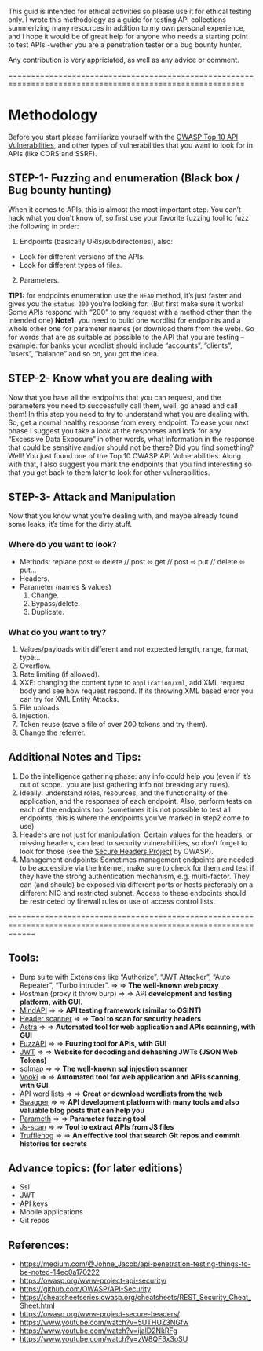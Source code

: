 This guid is intended for ethical activities so please use it for ethical testing only.
I wrote this methodology as a guide for testing API collections summerizing many resources in addition to my own personal experience, and I hope it would be of great help for anyone who needs a starting point to test APIs -wether you are a penetration tester or a bug bounty hunter.

Any contribution is very appriciated, as well as any advice or comment.

==========================================================================================================
# Methodology
Before you start please familiarize yourself with the [OWASP Top 10 API Vulnerabilities](https://owasp.org/www-project-api-security/), and other types of vulnerabilities that you want to look for in APIs (like CORS and SSRF).

## STEP-1- Fuzzing and enumeration (Black box / Bug bounty hunting)
When it comes to APIs, this is almost the most important step. You can’t hack what you don't know of, so first use your favorite fuzzing tool to fuzz the following in order:
1. Endpoints (basically URIs/subdirectories), also:
  - Look for different versions of the APIs.
  - Look for different types of files.
2. Parameters.

**TIP1:** for endpoints enumeration use the `HEAD` method, it’s just faster and gives you the `status 200` you’re looking for. (But first make sure it works! Some APIs respond with “200” to any request with a method other than the intended one)
**Note1:** you need to build one wordlist for endpoints and a whole other one for parameter names (or download them from the web). Go for words that are as suitable as possible to the API that you are testing –example: for banks your wordlist should include “accounts”, ”clients”, ”users”, ”balance” and so on, you got the idea.

## STEP-2- Know what you are dealing with
Now that you have all the endpoints that you can request, and the parameters you need to successfully call them, well, go ahead and call them! In this step you need to try to understand what you are dealing with. So, get a normal healthy response from every endpoint. To ease your next phase I suggest you take a look at the responses and look for any “Excessive Data Exposure” in other words, what information in the response that could be sensitive and/or should not be there? Did you find something? Well! You just found one of the Top 10 OWASP API Vulnerabilities. Along with that, I also suggest you mark the endpoints that you find interesting so that you get back to them later to look for other vulnerabilities.

## STEP-3- Attack and Manipulation
Now that you know what you’re dealing with, and maybe already found some leaks, it’s time for the dirty stuff.
### Where do you want to look?
- Methods: replace post ⬄ delete // post ⬄ get // post ⬄ put // delete ⬄ put...
- Headers.
- Parameter (names & values)
  1. Change.
  2. Bypass/delete.
  3. Duplicate.
### What do you want to try?
1. Values/payloads with different and not expected length, range, format, type…
2. Overflow.
3. Rate limiting (if allowed).
4. XXE: changing the content type to `application/xml`, add XML request body and see how request respond. If its throwing XML based error you can try for XML Entity Attacks.
5. File uploads.
6. Injection.
7. Token reuse (save a file of over 200 tokens and try them).
8. Change the referrer.

## Additional Notes and Tips:
1. Do the intelligence gathering phase: any info could help you (even if it’s out of scope.. you are just gathering info not breaking any rules).
2. Ideally: understand roles, resources, and the functionality of the application, and the responses of each endpoint. Also, perform tests on each of the endpoints too. (sometimes it is not possible to test all endpoints, this is where the endpoints you’ve marked in step2 come to use)
3. Headers are not just for manipulation. Certain values for the headers, or missing headers, can lead to security vulnerabilities, so don’t forget to look for those (see the [Secure Headers Project](https://owasp.org/www-project-secure-headers/) by OWASP).
4. Management endpoints: Sometimes management endpoints are needed to be accessible via the Internet, make sure to check for them and test if they have the strong authentication mechanism, e.g. multi-factor. They can (and should) be exposed via different ports or hosts preferably on a different NIC and restricted subnet. Access to these endpoints should be restriceted by firewall rules or use of access control lists.

==================================================================================================================

## Tools:
- Burp suite with Extensions like “Authorize”, “JWT Attacker”, “Auto Repeater”, “Turbo intruder”. ⇒ ⇒ __The well-known web proxy__
- Postman (proxy it throw burp) ⇒ ⇒ API __development and testing platform, with GUI__.
- [MindAPI](https://dsopas.github.io/MindAPI/play/) ⇒ ⇒ __API testing framework (similar to OSINT)__
- [Header scanner](https://securityheaders.com/) ⇒ ⇒ __Tool to scan for security headers__
- [Astra](https://github.com/flipkart-incubator/Astra) ⇒ ⇒ __Automated tool for web application and APIs scanning, with GUI__
- [FuzzAPI](https://github.com/Fuzzapi/fuzzapi) ⇒ ⇒ __Fuuzing tool for APIs, with GUI__
- [JWT](https://jwt.io/) ⇒ ⇒ __Website for decoding and dehashing JWTs (JSON Web Tokens)__
- [sqlmap](https://sqlmap.org/) ⇒ ⇒ __The well-known sql injection scanner__
- [Vooki](https://www.vegabird.com/vooki/) ⇒ ⇒ __Automated tool for web application and APIs scanning, with GUI__
- API word lists ⇒ ⇒ __Creat or download wordlists from the web__
- [Swagger](https://swagger.io/) ⇒ ⇒ __API development platform with many tools and also valuable blog posts that can help you__
- [Parameth](https://github.com/maK-/parameth) ⇒ ⇒ __Parameter fuzzing tool__
- [Js-scan](https://github.com/zseano/JS-Scan) ⇒ ⇒ __Tool to extract APIs from JS files__
- [Trufflehog](https://github.com/trufflesecurity/truffleHog) ⇒ ⇒ __An effective tool that search Git repos and commit histories for secrets__ 

## Advance topics: (for later editions)
- Ssl
- JWT
- API keys
- Mobile applications
- Git repos

## References:
- https://medium.com/@Johne_Jacob/api-penetration-testing-things-to-be-noted-14ec0a170222
- https://owasp.org/www-project-api-security/
- https://github.com/OWASP/API-Security
- https://cheatsheetseries.owasp.org/cheatsheets/REST_Security_Cheat_Sheet.html
- https://owasp.org/www-project-secure-headers/
- https://www.youtube.com/watch?v=5UTHUZ3NGfw 
- https://www.youtube.com/watch?v=ijalD2NkRFg
- https://www.youtube.com/watch?v=zW8QF3x3oSU

